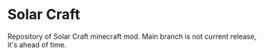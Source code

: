 # Solar Craft
Repository of Solar Craft minecraft mod. 
Main branch is not current release, it's ahead of time.
